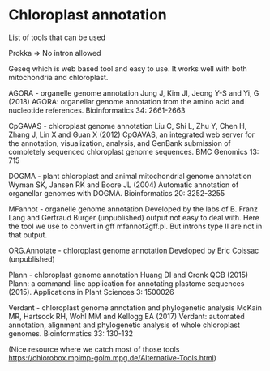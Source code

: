 
# Chloroplast annotation

List of tools that can be used


Prokka => No intron allowed

Geseq which is web based tool and easy to use. It works well with both mitochondria and chloroplast.

AGORA - organelle genome annotation
Jung J, Kim JI, Jeong Y-S and Yi, G (2018) AGORA: organellar genome annotation from the amino acid and nucleotide references. Bioinformatics 34: 2661-2663

CpGAVAS - chloroplast genome annotation
Liu C, Shi L, Zhu Y, Chen H, Zhang J, Lin X and Guan X (2012) CpGAVAS, an integrated web server for the annotation, visualization, analysis, and GenBank submission of completely sequenced chloroplast genome sequences. BMC Genomics 13: 715

DOGMA - plant chloroplast and animal mitochondrial genome annotation
Wyman SK, Jansen RK and Boore JL (2004) Automatic annotation of organellar genomes with DOGMA. Bioinformatics 20: 3252-3255

MFannot - organelle genome annotation
Developed by the labs of B. Franz Lang and Gertraud Burger (unpublished)
output not easy to deal with. Here the tool we use to convert in gff mfannot2gff.pl. But introns type II are not in that output.

ORG.Annotate - chloroplast genome annotation
Developed by Eric Coissac (unpublished)

Plann - chloroplast genome annotation
Huang DI and Cronk QCB (2015) Plann: a command-line application for annotating plastome sequences (2015). Applications in Plant Sciences 3: 1500026

Verdant - chloroplast genome annotation and phylogenetic analysis
McKain MR, Hartsock RH, Wohl MM and Kellogg EA (2017) Verdant: automated annotation, alignment and phylogenetic analysis of whole chloroplast genomes. Bioinformatics 33: 130-132

(Nice resource where we catch most of those tools https://chlorobox.mpimp-golm.mpg.de/Alternative-Tools.html)
